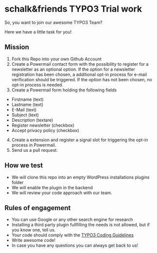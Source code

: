 # schalk&friends TYPO3 Trial work
So, you want to join our awesome TYPO3 Team?

Here we have a little task for you!

## Mission
1. Fork this Repo into your own Github Account
2. Create a Powermail contact form with the possibility to register for a newsletter as an optional option. If the option for a newsletter registration has been chosen, a additional opt-in process for e-mail verification should be triggered. If the option has not been chosen, no opt-in process is needed.
3. Create a Powermail form holding the following fields
 - Firstname (text)
 - Lastname (text)
 - E-Mail (text)
 - Subject (text)
 - Description (textare)
 - Register newsletter (checkbox)
 - Accept privacy policy (checkbox)
4. Create a extension and register a signal slot for triggering the opt-in process in Powermail.
5. Send us a pull request.

## How we test
* We will clone this repo into an empty WordPress installations plugins folder
* We will enable the plugin in the backend
* We will review your code approach with our team.

## Rules of engagement
* You can use Google or any other search engine for research
* Installing a third party plugin fullfilling the needs is not allowed, but if you know one, tell us.
* Your code should comply with the [TYPO3 Coding Guidelines](https://docs.typo3.org/typo3cms/CoreApiReference/CodingGuidelines/Index.html)
* Write awesome code!
* In case you have any questions you can always get back to us!
